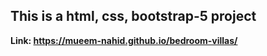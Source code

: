 ## This is a html, css, bootstrap-5 project
****Link**: https://mueem-nahid.github.io/bedroom-villas/**
